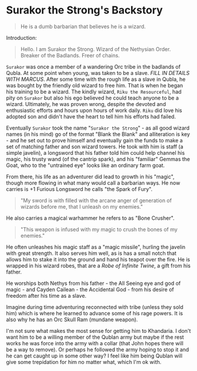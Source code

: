 # Surakor the Strong's Backstory

> He is a dumb barbarian that believes he is a wizard.

Introduction:  
> Hello. I am Surakor the Strong. Wizard of the Nethysian Order. Breaker of the Badlands. Freer of chains.

`Surakor` was once a member of a wandering Orc tribe in the badlands of Qubla. At some point when young, was taken to be a slave. _FILL IN DETAILS WITH MARCUS_. After some time with the rough life as a slave in Qubla, he was bought by the friendly old wizard to free him. That is when he began his training to be a wizard. The kindly wizard, `Riku the Resourceful`, had pity on `Surakor` but also his ego believed he could teach anyone to be a wizard. Ultimately, he was proven wrong, despite the devoted and enthusiastic efforts and hours upon hours of work daily. `Riku` did love his adopted son and didn't have the heart to tell him his efforts had failed.

Eventually `Surakor` took the name "`Surakor the Strong`" - as all good wizard names (in his mind) go of the format "Blank the Blank" and alliteration is key - and he set out to prove himself and eventually gain the funds to make a set of matching father and son wizard towers. He took with him is staff (a simple javelin), a longsword that his father told him could help channel his magic, his trusty wand (of the cantrip spark), and his "familiar" Gemmas the Goat, who to the "untrained eye" looks like an ordinary farm goat.

From there, his life as an adventurer did lead to growth in his "magic", though more flowing in what many would call a barbarian ways. He now carries is +1 Furious Longsword he calls "the Spark of Fury".

> "My sword is with filled with the arcane anger of generation of wizards before me, that I unleash on my enemies."

He also carries a magical warhammer he refers to as "Bone Crusher".

> "This weapon is infused with my magic to crush the bones of my enemies."

He often unleashes his magic staff as a "magic missile", hurling the javelin with great strength. It also serves him well, as is has a small notch that allows him to stake it into the ground and hand his teapot over the fire. He is wrapped in his wizard robes, that are a _Robe of Infinite Twine_, a gift from his father.

He worships both Nethys from his father - the All Seeing eye and god of magic - and Cayden Cailean - the Accidental God - from his desire of freedom after his time as a slave.

Imagine during time adventuring reconnected with tribe (unless they sold him) which is where he learned to advance some of his rage powers. It is also why he has an Orc Skull Ram (mundane weapon).

I'm not sure what makes the most sense for getting him to Khandaria. I don't want him to be a willing member of the Qublan army but maybe if the rest works he was force into the army with a collar (that John hopes there will be a way to remove). Or perhaps he followed the army hoping to stop it and he can get caught up in some other way? I feel like him being Qublan will give some trepidation for him no matter what, which I'm ok with.
